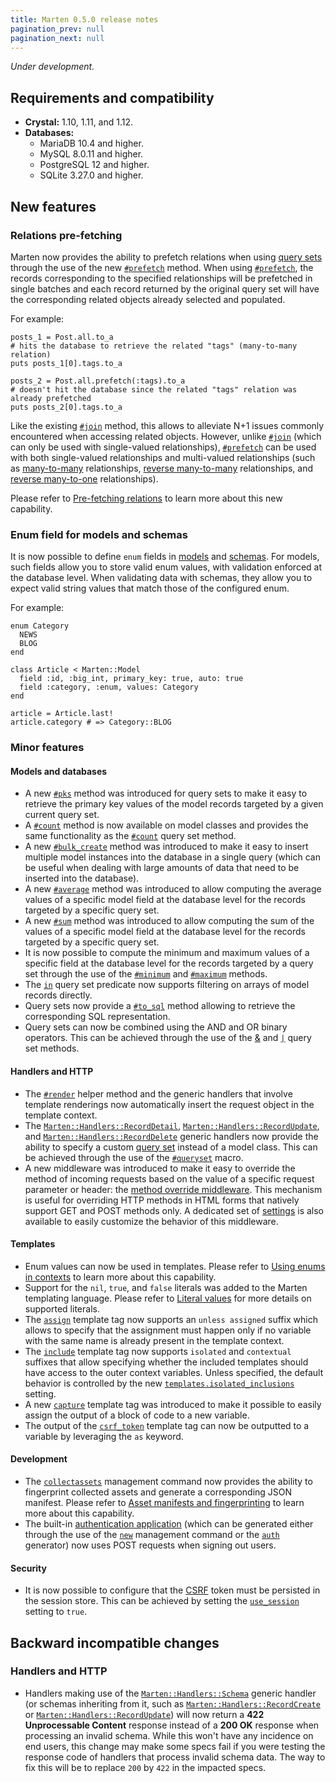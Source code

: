 ```yaml
---
title: Marten 0.5.0 release notes
pagination_prev: null
pagination_next: null
---
```


_Under development._

## Requirements and compatibility

* **Crystal:** 1.10, 1.11, and 1.12.
* **Databases:**
  * MariaDB 10.4 and higher.
  * MySQL 8.0.11 and higher.
  * PostgreSQL 12 and higher.
  * SQLite 3.27.0 and higher.

## New features

### Relations pre-fetching

Marten now provides the ability to prefetch relations when using [query sets](../../models-and-databases/queries.md) through the use of the new [`#prefetch`](../../models-and-databases/reference/query-set.md#prefetch) method. When using [`#prefetch`](../../models-and-databases/reference/query-set.md#prefetch), the records corresponding to the specified relationships will be prefetched in single batches and each record returned by the original query set will have the corresponding related objects already selected and populated.

For example:

```crystal
posts_1 = Post.all.to_a
# hits the database to retrieve the related "tags" (many-to-many relation)
puts posts_1[0].tags.to_a

posts_2 = Post.all.prefetch(:tags).to_a
# doesn't hit the database since the related "tags" relation was already prefetched
puts posts_2[0].tags.to_a
```

Like the existing [`#join`](../../models-and-databases/reference/query-set.md#join) method, this allows to alleviate N+1 issues commonly encountered when accessing related objects. However, unlike [`#join`](../../models-and-databases/reference/query-set.md#join) (which can only be used with single-valued relationships), [`#prefetch`](../../models-and-databases/reference/query-set.md#prefetch) can be used with both single-valued relationships and multi-valued relationships (such as [many-to-many](../../models-and-databases/relationships.md#many-to-many-relationships) relationships, [reverse many-to-many](../../models-and-databases/relationships.md#backward-relations-2) relationships, and [reverse many-to-one](../../models-and-databases/relationships.md#backward-relations) relationships).

Please refer to [Pre-fetching relations](../../models-and-databases/queries.md#pre-fetching-relations) to learn more about this new capability.

### Enum field for models and schemas

It is now possible to define `enum` fields in [models](../../models-and-databases/reference/fields.md#enum) and [schemas](../../schemas/reference/fields.md#enum). For models, such fields allow you to store valid enum values, with validation enforced at the database level. When validating data with schemas, they allow you to expect valid string values that match those of the configured enum.

For example:

```crystal
enum Category
  NEWS
  BLOG
end

class Article < Marten::Model
  field :id, :big_int, primary_key: true, auto: true
  field :category, :enum, values: Category
end

article = Article.last!
article.category # => Category::BLOG
```

### Minor features

#### Models and databases

* A new [`#pks`](../../models-and-databases/reference/query-set.md#pks) method was introduced for query sets to make it easy to retrieve the primary key values of the model records targeted by a given current query set.
* A [`#count`](pathname:///api/dev/Marten/DB/Model/Querying/ClassMethods.html#count(field%3AString|Symbol|Nil%3Dnil)-instance-method) method is now available on model classes and provides the same functionality as the [`#count`](../../models-and-databases/reference/query-set.md#count) query set method.
* A new [`#bulk_create`](../../models-and-databases/reference/query-set.md#bulk_create) method was introduced to make it easy to insert multiple model instances into the database in a single query (which can be useful when dealing with large amounts of data that need to be inserted into the database).
* A new [`#average`](../../models-and-databases/reference/query-set.md#average) method was introduced to allow computing the average values of a specific model field at the database level for the records targeted by a specific query set.
* A new [`#sum`](../../models-and-databases/reference/query-set.md#sum) method was introduced to allow computing the sum of the values of a specific model field at the database level for the records targeted by a specific query set.
* It is now possible to compute the minimum and maximum values of a specific field at the database level for the records targeted by a query set through the use of the [`#minimum`](../../models-and-databases/reference/query-set.md#minimum) and [`#maximum`](../../models-and-databases/reference/query-set.md#maximum) methods.
* The [`in`](../../models-and-databases/reference/query-set.md#in) query set predicate now supports filtering on arrays of model records directly.
* Query sets now provide a [`#to_sql`](../../models-and-databases/reference/query-set.md#to_sql) method allowing to retrieve the corresponding SQL representation.
* Query sets can now be combined using the AND and OR binary operators. This can be achieved through the use of the [&](../../models-and-databases/reference/query-set.md#-and) and [`|`](../../models-and-databases/reference/query-set.md#-or) query set methods.

#### Handlers and HTTP

* The [`#render`](../../handlers-and-http/introduction.md#render) helper method and the generic handlers that involve template renderings now automatically insert the request object in the template context.
* The [`Marten::Handlers::RecordDetail`](../../handlers-and-http/reference/generic-handlers.md#displaying-a-record), [`Marten::Handlers::RecordUpdate`](../../handlers-and-http/reference/generic-handlers.md#updating-a-record), and [`Marten::Handlers::RecordDelete`](../../handlers-and-http/reference/generic-handlers.md#deleting-a-record) generic handlers now provide the ability to specify a custom [query set](../../models-and-databases/queries.md) instead of a model class. This can be achieved through the use of the [`#queryset`](pathname:///api/dev/Marten/Handlers/RecordRetrieving.html#queryset(queryset)-macro) macro.
* A new middleware was introduced to make it easy to override the method of incoming requests based on the value of a specific request parameter or header: the [method override middleware](../../handlers-and-http/reference/middlewares.md#method-override-middleware). This mechanism is useful for overriding HTTP methods in HTML forms that natively support GET and POST methods only. A dedicated set of [settings](../../development/reference/settings.md#method-overriding-settings) is also available to easily customize the behavior of this middleware.

#### Templates

* Enum values can now be used in templates. Please refer to [Using enums in contexts](../../templates/introduction.md#using-enums-in-contexts) to learn more about this capability.
* Support for the `nil`, `true`, and `false` literals was added to the Marten templating language. Please refer to [Literal values](../../templates/introduction.md#literal-values) for more details on supported literals.
* The [`assign`](../../templates/reference/tags.md#assign) template tag now supports an `unless assigned` suffix which allows to specify that the assignment must happen only if no variable with the same name is already present in the template context.
* The [`include`](../../templates/reference/tags.md#include) template tag now supports `isolated` and `contextual` suffixes that allow specifying whether the included templates should have access to the outer context variables. Unless specified, the default behavior is controlled by the new [`templates.isolated_inclusions`](../../development/reference/settings.md#isolated_inclusions) setting.
* A new [`capture`](../../templates/reference/tags.md#capture) template tag was introduced to make it possible to easily assign the output of a block of code to a new variable.
* The output of the [`csrf_token`](../../templates/reference/tags.md#csrf_token) template tag can now be outputted to a variable by leveraging the `as` keyword.

#### Development

* The [`collectassets`](../../development/reference/management-commands.md#collectassets) management command now provides the ability to fingerprint collected assets and generate a corresponding JSON manifest. Please refer to [Asset manifests and fingerprinting](../../assets/introduction.md#asset-manifests-and-fingerprinting) to learn more about this capability.
* The built-in [authentication application](../../authentication/introduction.md) (which can be generated either through the use of the [`new`](../../development/reference/management-commands.md#new) management command or the [`auth`](../../development/reference/generators.md#auth) generator) now uses POST requests when signing out users.

#### Security

* It is now possible to configure that the [CSRF](../../security/csrf.md) token must be persisted in the session store. This can be achieved by setting the [`use_session`](../../development/reference/settings.md#use_session) setting to `true`.

## Backward incompatible changes

### Handlers and HTTP

* Handlers making use of the [`Marten::Handlers::Schema`](pathname:///api/dev/Marten/Handlers/Schema.html) generic handler (or schemas inheriting from it, such as [`Marten::Handlers::RecordCreate`](pathname:///api/dev/Marten/Handlers/RecordCreate.html) or [`Marten::Handlers::RecordUpdate`](pathname:///api/dev/Marten/Handlers/RecordUpdate.html)) will now return a **422 Unprocessable Content** response instead of a **200 OK** response when processing an invalid schema. While this won't have any incidence on end users, this change may make some specs fail if you were testing the response code of handlers that process invalid schema data. The way to fix this will be to replace `200` by `422` in the impacted specs.
